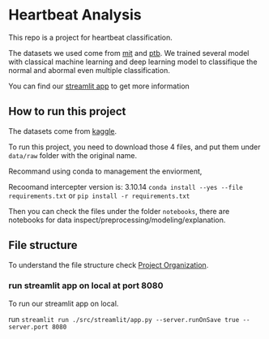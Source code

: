 # Heartbeat Analysis

This repo is a project for heartbeat classification.

The datasets we used come from [mit](https://www.physionet.org/physiobank/database/mitdb/) and [ptb](https://www.physionet.org/physiobank/database/ptbdb/).
We trained several model with classical machine learning and deep learning model to classifique the normal and abormal even multiple classification.

You can find our [streamlit app](https://heartbeat-analysis-ai.streamlit.app/) to get more information

## How to run this project

The datasets come from [kaggle](https://www.kaggle.com/datasets/shayanfazeli/heartbeat/data).

To run this project, you need to download those 4 files, and put them under `data/raw` folder with the original name.

Recommand using conda to management the enviorment,

Recoomand intercepter version is: 3.10.14
`conda install --yes --file requirements.txt`
or
`pip install -r requirements.txt`

Then you can check the files under the folder `notebooks`, there are notebooks for data inspect/preprocessing/modeling/explanation.

## File structure

To understand the file structure check [Project Organization](./organization.md).

### run streamlit app on local at port 8080

To run our streamlit app on local.

run `streamlit run ./src/streamlit/app.py --server.runOnSave true --server.port 8080`

